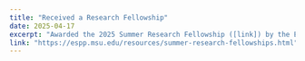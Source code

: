 ```yaml
---
title: "Received a Research Fellowship"
date: 2025-04-17
excerpt: "Awarded the 2025 Summer Research Fellowship ([link]) by the Environmental Science and Policy Program at Michigan State University."
link: "https://espp.msu.edu/resources/summer-research-fellowships.html"
---
```



